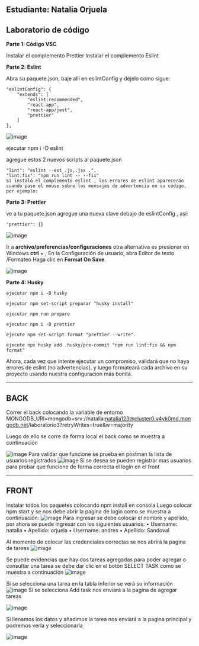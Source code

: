 
## Estudiante: Natalia Orjuela

## Laboratorio de código

**Parte 1: Código VSC**

Instalar el complemento Prettier
Instalar el complemento Eslint


**Parte 2: Eslint**

Abra su paquete.json, baje allí en eslintConfig y déjelo como sigue:

~~~
"eslintConfig": {
	"extends": [
		"eslint:recommended",
		"react-app",
		"react-app/jest",
		"prettier"
	]
},
~~~

![image](https://github.com/Nataorjuela/IEI-react-eslint-formatter/blob/master/Imagenes/part1.png)


ejecutar npm i -D eslint

agregue estos 2 nuevos scripts al paquete.json

~~~
"lint": "eslint --ext .js,.jsx .",
"lint:fix": "npm run lint -- --fix"
Si instaló el complemento eslint , los errores de eslint aparecerán cuando pase el mouse sobre los mensajes de advertencia en su código, por ejemplo:
~~~

**Parte 3: Prettier**

ve a tu paquete.json
agregue una nueva clave debajo de eslintConfig , así:
~~~
"prettier": {}
~~~

![image](https://github.com/Nataorjuela/IEI-react-eslint-formatter/blob/master/Imagenes/part2.png)

Ir a **archivo/preferencias/configuraciones** otra alternativa es presionar en Windows **ctrl** + ,
En la Configuración de usuario, abra Editor de texto /Formateo
Haga clic en **Format On Save**.

![image](https://github.com/Nataorjuela/IEI-react-eslint-formatter/blob/master/Imagenes/part3.png)

**Parte 4: Husky**
~~~
ejecutar npm i -D husky
~~~
~~~
ejecutar npm set-script preparar "husky install"
~~~
~~~
ejecutar npm run prepare
~~~
~~~
ejecutar npm i -D prettier
~~~
~~~
ejecute npm set-script format "prettier --write".
~~~
~~~
ejecute npx husky add .husky/pre-commit "npm run lint:fix && npm format"
~~~

Ahora, cada vez que intente ejecutar un compromiso, validará que no haya errores de eslint (no advertencias), y luego formateará cada archivo en su proyecto usando nuestra configuración más bonita.
_______
 
## BACK

Correr el back colocando la variable de entorno 
MONGODB_URI=mongodb+srv://natalia:natalia123@cluster0.v4yk0md.mongodb.net/laboratorio3?retryWrites=true&w=majority

Luego de ello se corre de forma local el back como se muestra a continuación 
 
![image](https://github.com/Nataorjuela/IEI-react-hooks-router-task-planner/blob/master/Imagenes/Imagen1.png)
Para validar que funcione se prueba en postman la lista de usuarios registrados
 ![image](https://github.com/Nataorjuela/IEI-react-hooks-router-task-planner/blob/master/Imagenes/Imagen2.png)
Si se desea se pueden registrar mas usuarios para probar que funcione de forma correcta el login en el front

_______

## FRONT

Instalar todos los paquetes colocando npm install en consola
Luego colocar npm start y se nos debe abrir la pagina de login como se muestra a continuación:
 ![image](https://github.com/Nataorjuela/IEI-react-hooks-router-task-planner/blob/master/Imagenes/Imagen3.png)
Para ingresar se debe colocar el nombre y apellido, por ahora se puede ingresar con los siguientes usuarios:
•	Username: natalia
•	Apellido: orjuela
•	Username: andres
•	Apellido: Sandoval

Al momento de colocar las credenciales correctas se nos abrirá la pagina de tareas
![image](https://github.com/Nataorjuela/IEI-react-hooks-router-task-planner/blob/master/Imagenes/Imagen4.png)
 
Se puede evidencias que hay dos tareas agregadas para poder agregar o consultar una tarea se debe dar clic en el botón SELECT TASK como se muestra a continuación
 ![image](https://github.com/Nataorjuela/IEI-react-hooks-router-task-planner/blob/master/Imagenes/Imagen5.png)

Si se selecciona una tarea en la tabla inferior se verá su información 
![image](https://github.com/Nataorjuela/IEI-react-hooks-router-task-planner/blob/master/Imagenes/Imagen6.png)
Si se selecciona Add task nos enviará a la pagina de agregar tareas

![image](https://github.com/Nataorjuela/IEI-react-hooks-router-task-planner/blob/master/Imagenes/Imagen7.png)
 
Si llenamos los datos y añadimos la tarea nos enviará a la pagina principal y podremos verla y seleccionarla
 
![image](https://github.com/Nataorjuela/IEI-react-hooks-router-task-planner/blob/master/Imagenes/Imagen8.png)

